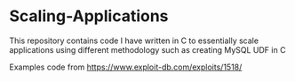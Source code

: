 # Scaling-Applications
This repository contains code I have written in C to essentially scale applications using different 
methodology such as creating MySQL UDF in C

Examples code from https://www.exploit-db.com/exploits/1518/
